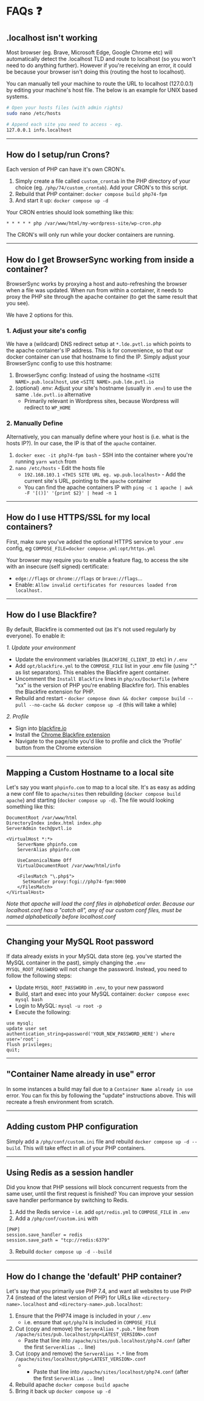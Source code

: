 # FAQs ❓

## <xyz>.localhost isn't working

Most browser (eg. Brave, Microsoft Edge, Google Chrome etc) will automatically detect the .localhost TLD and route to localhost (so you won't need to do anything further). However if you're receiving an error, it could be because your browser isn't doing this (routing the host to localhost).

You can manually tell your machine to route the URL to localhost (127.0.0.1) by editing your machine's host file. The below is an example for UNIX based systems.

```bash
# Open your hosts files (with admin rights)
sudo nano /etc/hosts

# Append each site you need to access - eg.
127.0.0.1 info.localhost
```

---

## How do I setup/run Crons?

Each version of PHP can have it's own CRON's.

1. Simply create a file called `custom_crontab` in the PHP directory of your choice (eg. `/php/74/custom_crontab`). Add your CRON's to this script.
1. Rebuild that PHP container: `docker compose build php74-fpm`
1. And start it up: `docker compose up -d`

Your CRON entries should look something like this:

```
* * * * * php /var/www/html/my-wordpress-site/wp-cron.php
```

The CRON's will only run while your docker containers are running.

---

## How do I get BrowserSync working from inside a container?

BrowserSync works by proxying a host and auto-refreshing the browser when a file was updated. When run from within a container, it needs to proxy the PHP site through the apache container (to get the same result that you see).

We have 2 options for this.

### 1. Adjust your site's config

We have a (wildcard) DNS redirect setup at `*.lde.pvtl.io` which points to the apache container's IP address. This is for convenience, so that our docker container can use that hostname to find the IP. Simply adjust your BrowserSync config to use this hostname:

1. BrowserSync config: Instead of using the hostname `<SITE NAME>.pub.localhost`, use `<SITE NAME>.pub.lde.pvtl.io`
1. (optional) .env: Adjust your site's hostname (usually in `.env`) to use the same `.lde.pvtl.io` alternative
    - Primarily relevant in Wordpress sites, because Wordpress will redirect to `WP_HOME`

### 2. Manually Define

Alternatively, you can manually define where your host is (i.e. what is the hosts IP?). In our case, the IP is that of the `apache` container.

1. `docker exec -it php74-fpm bash` - SSH into the container where you're running `yarn watch` from
1. `nano /etc/hosts` - Edit the hosts file
    - `192.168.103.1 <THIS SITE URL eg. wp.pub.localhost>` - Add the current site's URL, pointing to the `apache` container
    - You can find the apache containers IP with `ping -c 1 apache | awk -F '[()]' '{print $2}' | head -n 1`

---

## How do I use HTTPS/SSL for my local containers?

First, make sure you've added the optional HTTPS service to your `.env` config, eg `COMPOSE_FILE=docker compose.yml:opt/https.yml`

Your browser may require you to enable a feature flag, to access the site with an insecure (self signed) certificate:

- `edge://flags` or `chrome://flags` or `brave://flags`...
- Enable: `Allow invalid certificates for resources loaded from localhost.`

---

## How do I use Blackfire?

By default, Blackfire is commented out (as it's not used regularly by everyone). To enable it:

*1. Update your environment*

- Update the environment variables (`BLACKFIRE_CLIENT_ID` etc) in `/.env`
- Add `opt/blackfire.yml` to the `COMPOSE_FILE` list in your .env file (using ":" as list separators). This enables the Blackfire agent container.
- Uncomment the `Install Blackfire` lines in `php/xx/Dockerfile` (where "xx" is the version of PHP you're enabling Blackfire for). This enables the Blackfire extension for PHP.
- Rebuild and restart - `docker compose down && docker compose build --pull --no-cache && docker compose up -d` (this will take a while)

*2. Profile*

- Sign into [blackfire.io](https://blackfire.io)
- Install the [Chrome Blackfire extension](https://chrome.google.com/webstore/detail/blackfire-profiler/miefikpgahefdbcgoiicnmpbeeomffld?utm_source=chrome-ntp-icon)
- Navigate to the page/site you'd like to profile and click the 'Profile' button from the Chrome extension

---

## Mapping a Custom Hostname to a local site

Let's say you want `phpinfo.com` to map to a local site. It's as easy as adding a new conf file to `apache/sites` then rebuilding (`docker compose build apache`) and starting (`docker compose up -d`). The file would looking something like this:

```
DocumentRoot /var/www/html
DirectoryIndex index.html index.php
ServerAdmin tech@pvtl.io

<VirtualHost *:*>
    ServerName phpinfo.com
    ServerAlias phpinfo.com

    UseCanonicalName Off
    VirtualDocumentRoot /var/www/html/info

    <FilesMatch "\.php$">
      SetHandler proxy:fcgi://php74-fpm:9000
    </FilesMatch>
</VirtualHost>
```

_Note that apache will load the conf files in alphabetical order. Because our localhost.conf has a "catch all", any of our custom conf files, must be named alphabetically before localhost.conf_

---

## Changing your MySQL Root password

If data already exists in your MySQL data store (eg. you've started the MySQL container in the past), simply changing the `.env` `MYSQL_ROOT_PASSWORD` will not change the password. Instead, you need to follow the following steps:

- Update `MYSQL_ROOT_PASSWORD` in `.env`, to your new password
- Build, start and exec into your MySQL container: `docker compose exec mysql bash`
- Login to MySQL: `mysql -u root -p`
- Execute the following:

```mysql
use mysql;
update user set authentication_string=password('YOUR_NEW_PASSWORD_HERE') where user='root';
flush privileges;
quit;
```

---

## "Container Name already in use" error

In some instances a build may fail due to a `Container Name already in use` error. You can fix this by following the "update" instructions above. This will recreate a fresh environment from scratch.

---

## Adding custom PHP configuration

Simply add a `/php/conf/custom.ini` file and rebuild `docker compose up -d --build`.
This will take effect in all of your PHP containers.

---

## Using Redis as a session handler

Did you know that PHP sessions will block concurrent requests from the same user, until the first request is finished? You can improve your session save handler performance by switching to Redis.

1. Add the Redis service - i.e. add `opt/redis.yml` to `COMPOSE_FILE` in `.env`
2. Add a `/php/conf/custom.ini` with

```
[PHP]
session.save_handler = redis
session.save_path = "tcp://redis:6379"
```

3. Rebuild `docker compose up -d --build`

---

## How do I change the 'default' PHP container?

Let's say that you primarily use PHP 7.4, and want all websites to use PHP 7.4 (instead of the latest version of PHP) for URLs like `<directory-name>.localhost` and `<directory-name>.pub.localhost`:

1. Ensure that the PHP74 image is included in your `/.env`
    - i.e. ensure that `opt/php74` is included in `COMPOSE_FILE`
1. Cut (copy and remove) the `ServerAlias *.pub.*` line from `/apache/sites/pub.localhost/php<LATEST_VERSION>.conf`
    - Paste that line into `/apache/sites/pub.localhost/php74.conf` (after the first `ServerAlias ..` line)
1. Cut (copy and remove) the `ServerAlias *.*` line from `/apache/sites/localhost/php<LATEST_VERSION>.conf`
    - - Paste that line into `/apache/sites/localhost/php74.conf` (after the first `ServerAlias ..` line)
1. Rebuild apache `docker compose build apache`
1. Bring it back up `docker compose up -d`

